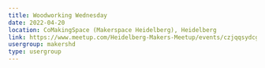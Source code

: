 ```yaml
---
title: Woodworking Wednesday
date: 2022-04-20
location: CoMakingSpace (Makerspace Heidelberg), Heidelberg
link: https://www.meetup.com/Heidelberg-Makers-Meetup/events/czjqqsydcgbbc/
usergroup: makershd
type: usergroup
---
```

